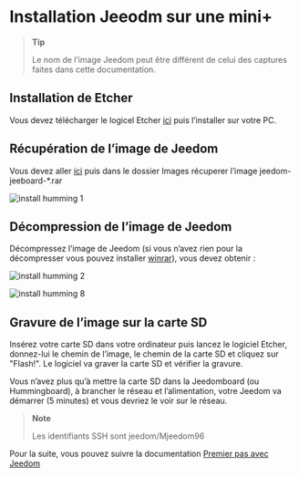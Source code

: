 # Installation Jeeodm sur une mini+

> **Tip**
>
> Le nom de l’image Jeedom peut être différent de celui des captures faites dans cette documentation.

## Installation de Etcher

Vous devez télécharger le logicel Etcher [ici](https://etcher.io/) puis l’installer sur votre PC.

## Récupération de l’image de Jeedom

Vous devez aller [ici](https://images.jeedom.com/jeeboard/) puis dans le dossier Images récuperer l’image jeedom-jeeboard-\*.rar

![install humming 1](images/install_humming_1.PNG)

## Décompression de l’image de Jeedom

Décompressez l’image de Jeedom (si vous n’avez rien pour la décompresser vous pouvez installer [winrar](http://www.clubic.com/telecharger-fiche9632-winrar.html)), vous devez obtenir :

![install humming 2](images/install_humming_2.PNG)

![install humming 8](images/install_humming_8.PNG)

## Gravure de l’image sur la carte SD

Insérez votre carte SD dans votre ordinateur puis lancez le logiciel Etcher, donnez-lui le chemin de l’image, le chemin de la carte SD et cliquez sur "Flash!". Le logiciel va graver la carte SD et vérifier la gravure.

Vous n’avez plus qu’à mettre la carte SD dans la Jeedomboard (ou Hummingboard), à brancher le réseau et l’alimentation, votre Jeedom va démarrer (5 minutes) et vous devriez le voir sur le réseau.

> **Note**
>
> Les identifiants SSH sont jeedom/Mjeedom96

Pour la suite, vous pouvez suivre la documentation [Premier pas avec Jeedom](../premiers-pas/index.html)
